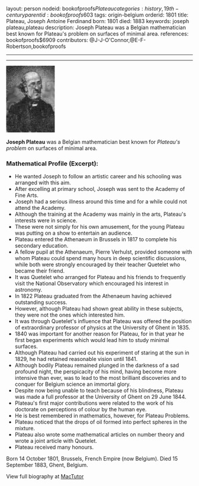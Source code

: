 layout: person
nodeid: bookofproofs$Plateau
categories: history,19th-century
parentid: bookofproofs$603
tags: origin-belgium
orderid: 1801
title: Plateau, Joseph Antoine Ferdinand
born: 1801
died: 1883
keywords: joseph plateau,plateau
description: Joseph Plateau was a Belgian mathematician best known for Plateau's problem on surfaces of minimal area.
references: bookofproofs$6909
contributors: @J-J-O'Connor,@E-F-Robertson,bookofproofs

---



---

![Plateau.jpg](https://github.com/bookofproofs/bookofproofs.github.io/blob/main/_sources/_assets/images/portraits/Plateau.jpg?raw=true)

**Joseph Plateau** was a Belgian mathematician best known for _Plateau's problem_ on surfaces of minimal area.

### Mathematical Profile (Excerpt):
* He wanted Joseph to follow an artistic career and his schooling was arranged with this aim.
* After excelling at primary school, Joseph was sent to the Academy of Fine Arts.
* Joseph had a serious illness around this time and for a while could not attend the Academy.
* Although the training at the Academy was mainly in the arts, Plateau's interests were in science.
* These were not simply for his own amusement, for the young Plateau was putting on a show to entertain an audience.
* Plateau entered the Athenaeum in Brussels in 1817 to complete his secondary education.
* A fellow pupil at the Athenaeum, Pierre Verhulst, provided someone with whom Plateau could spend many hours in deep scientific discussions, while both were strongly encouraged by their teacher Quetelet who became their friend.
* It was Quetelet who arranged for Plateau and his friends to frequently visit the National Observatory which encouraged his interest in astronomy.
* In 1822 Plateau graduated from the Athenaeum having achieved outstanding success.
* However, although Plateau had shown great ability in these subjects, they were not the ones which interested him.
* It was through Quetelet's influence that Plateau was offered the position of extraordinary professor of physics at the University of Ghent in 1835.
* 1840 was important for another reason for Plateau, for in that year he first began experiments which would lead him to study minimal surfaces.
* Although Plateau had carried out his experiment of staring at the sun in 1829, he had retained reasonable vision until 1841.
* Although bodily Plateau remained plunged in the darkness of a sad profound night, the perspicacity of his mind, having become more intensive than ever, was to lead to the most brilliant discoveries and to conquer for Belgium science an immortal glory.
* Despite now being unable to teach because of his blindness, Plateau was made a full professor at the University of Ghent on 29 June 1844.
* Plateau's first major contributions were related to the work of his doctorate on perceptions of colour by the human eye.
* He is best remembered in mathematics, however, for Plateau Problems.
* Plateau noticed that the drops of oil formed into perfect spheres in the mixture.
* Plateau also wrote some mathematical articles on number theory and wrote a joint article with Quetelet.
* Plateau received many honours.

Born 14 October 1801, Brussels, French Empire (now Belgium). Died 15 September 1883, Ghent, Belgium.

View full biography at [MacTutor](https://mathshistory.st-andrews.ac.uk/Biographies/Plateau/)
